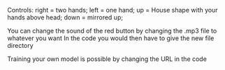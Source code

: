 Controls:
right = two hands;
left = one hand;
up = House shape with your hands above head;
down = mirrored up;

You can change the sound of the red button by changing the .mp3 file to whatever you want
In the code you would then have to give the new file directory

Training your own model is possible by changing the URL in the code
